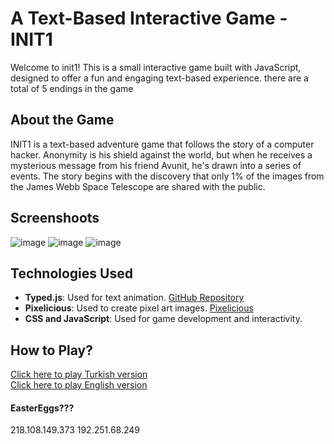 # A Text-Based Interactive Game - INIT1
Welcome to init1! This is a small interactive game built with JavaScript, designed to offer a fun and engaging text-based experience. there are a total of 5 endings in the game

## About the Game
INIT1 is a text-based adventure game that follows the story of a computer hacker. Anonymity is his shield against the world, but when he receives a mysterious message from his friend Avunit, he's drawn into a series of events. The story begins with the discovery that only 1% of the images from the James Webb Space Telescope are shared with the public.

## Screenshoots
![image](https://github.com/jpnyunus/init1-Text-Based-Interactive-Game/assets/137651666/85bc9d77-2602-4c88-a29d-bfdeb47c6288)
![image](https://github.com/jpnyunus/init1-Text-Based-Interactive-Game/assets/137651666/bc27c400-7944-4104-a898-df8c22e3145a)
![image](https://github.com/jpnyunus/init1-Text-Based-Interactive-Game/assets/137651666/7f9fed88-313f-496f-aa25-96d665200c62)



## Technologies Used
- **Typed.js**: Used for text animation. [GitHub Repository](https://github.com/mattboldt/typed.js)
- **Pixelicious**: Used to create pixel art images. [Pixelicious](https://www.pixelicious.xyz/)
- **CSS and JavaScript**: Used for game development and interactivity. 

## How to Play?
[Click here to play Turkish version](http://init1.com.tr/) </br>
[Click here to play English version](http://init1.com.tr/english)

#### EasterEggs???
218.108.149.373
192.251.68.249
